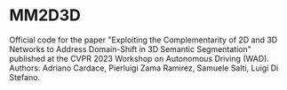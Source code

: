 # MM2D3D
Official code for the paper "Exploiting the Complementarity of 2D and 3D Networks to Address Domain-Shift in 3D Semantic Segmentation" published at the CVPR 2023 Workshop on Autonomous Driving (WAD). 
Authors: Adriano Cardace, Pierluigi Zama Ramirez, Samuele Salti, Luigi Di Stefano.
